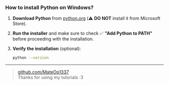 ### How to install Python on Windows?  

1. **Download Python** from [python.org](https://python.org/downloads/latest) (⚠️ **DO NOT** install it from Microsoft Store).  
2. **Run the installer** and make sure to check ✅ **"Add Python to PATH"** before proceeding with the installation.  
3. **Verify the installation** (optional):

   ```sh
   python --version
   ```

---

> [github.com/MateOp1337](https://github.com/MateOp1337/MateOp1337)  
> Thanks for using my tutorials :3
